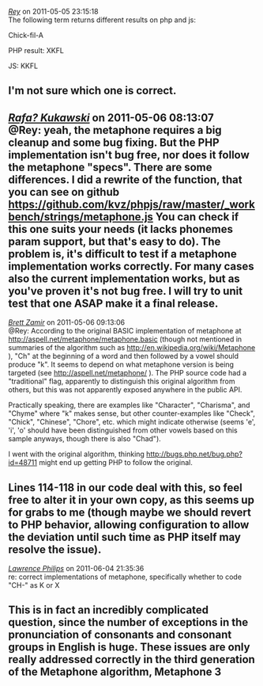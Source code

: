*[Rey]()* on 2011-05-05 23:15:18  
The following term returns different results on php and js:

Chick-fil-A

PHP result:
XKFL

JS:
KKFL

I'm not sure which one is correct.
---------------------------------------
*[Rafa? Kukawski]()* on 2011-05-06 08:13:07  
@Rey: yeah, the metaphone requires a big cleanup and some bug fixing. But the PHP implementation isn't bug free, nor does it follow the metaphone "specs". There are some differences.
I did a rewrite of the function, that you can see on github https://github.com/kvz/phpjs/raw/master/_workbench/strings/metaphone.js You can check if this one suits your needs (it lacks phonemes param support, but that's easy to do). The problem is, it's difficult to test if a metaphone implementation works correctly. For many cases also the current implementation works, but as you've proven it's not bug free.
I will try to unit test that one ASAP make it a final release.
---------------------------------------
*[Brett Zamir](http://brett-zamir.me)* on 2011-05-06 09:13:06  
@Rey: According to the original BASIC implementation of metaphone at http://aspell.net/metaphone/metaphone.basic (though not mentioned in summaries of the algorithm such as http://en.wikipedia.org/wiki/Metaphone ), "Ch" at the beginning of a word and then followed by a vowel should produce "k". It seems to depend on what metaphone version is being targeted (see http://aspell.net/metaphone/ ). The PHP source code had a "traditional" flag, apparently to distinguish this original algorithm from others, but this was not apparently exposed anywhere in the public API.

Practically speaking, there are examples like "Character", "Charisma", and "Chyme" where "k" makes sense, but other counter-examples like "Check", "Chick", "Chinese", "Chore", etc. which might indicate otherwise (seems 'e', 'i', 'o' should have been distinguished from other vowels based on this sample anyways, though there is also "Chad").

I went with the original algorithm, thinking http://bugs.php.net/bug.php?id=48711 might end up getting PHP to follow the original.

Lines 114-118 in our code deal with this, so feel free to alter it in your own copy, as this seems up for grabs to me (though maybe we should revert to PHP behavior, allowing configuration to allow the deviation until such time as PHP itself may resolve the issue).
---------------------------------------
*[Lawrence Philips](http://www.amorphics.com/)* on 2011-06-04 21:35:36  
re: correct implementations of metaphone, specifically whether to code "CH-<vowel>" as K or X

This is in fact an incredibly complicated question, since the number of exceptions in the pronunciation of consonants and consonant groups in English is huge. These issues are only really addressed correctly in the third generation of the Metaphone algorithm, Metaphone 3
---------------------------------------
